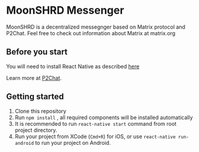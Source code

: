 # MoonSHRD Messenger

MoonSHRD is a decentralized messegnger based on Matrix protocol and P2Chat. Feel free to check out information about Matrix at matrix.org


## Before you start
You will need to install React Native as described [here](https://facebook.github.io/react-native/docs/getting-started.html#content)

Learn more at [P2Chat](https://github.com/MoonSHRD/p2chat).

## Getting started

1. Clone this repository
2. Run `npm install` , all required components will be installed automatically    
3. It is recommended to run `react-native start` command from root project directory.
4. Run your project from XCode (`Cmd+R`) for iOS, or use `react-native run-android` to run your project on Android.
